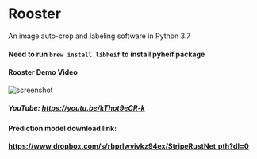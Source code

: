 # Rooster
An image auto-crop and labeling software in Python 3.7
#### Need to run ```brew install libheif``` to install pyheif package


#### Rooster Demo Video
![screenshot](https://raw.githubusercontent.com/12HuYang/Rooster/master/rusterdemo.gif)
##### YouTube: https://youtu.be/kThot9eCR-k

#### Prediction model download link:
#### https://www.dropbox.com/s/rbprlwvivkz94ex/StripeRustNet.pth?dl=0
